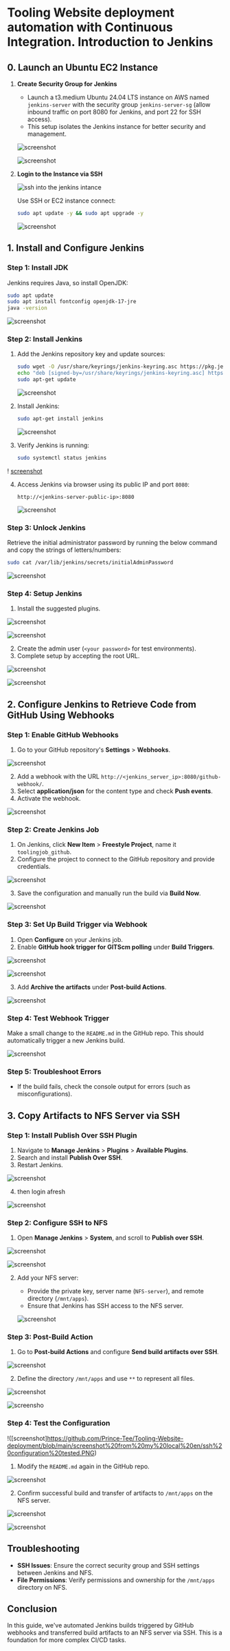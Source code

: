 # Tooling Website deployment automation with Continuous Integration. Introduction to Jenkins

## 0. Launch an Ubuntu EC2 Instance

1. **Create Security Group for Jenkins**  
   - Launch a t3.medium Ubuntu 24.04 LTS instance on AWS named `jenkins-server` with the security group `jenkins-server-sg` (allow inbound traffic on port 8080 for Jenkins, and port 22 for SSH access).
   - This setup isolates the Jenkins instance for better security and management.

   ![screenshot](https://github.com/Prince-Tee/Tooling-Website-deployment/blob/main/screenshot%20from%20my%20local%20en/create%20the%20jenkins%20server.PNG)

   ![screenshot](https://github.com/Prince-Tee/Tooling-Website-deployment/blob/main/screenshot%20from%20my%20local%20en/creating%20the%20jenkins%20server%20with%20port%2022%20and%208080.PNG)

2. **Login to the Instance via SSH** 

   ![ssh into the jenkins intance](https://github.com/Prince-Tee/Tooling-Website-deployment/blob/main/screenshot%20from%20my%20local%20en/ssh%20into%20the%20jenkins%20instance.PNG)

   Use SSH or EC2 instance connect:
   ```bash
   sudo apt update -y && sudo apt upgrade -y
   ```
     ![screenshot](https://github.com/Prince-Tee/Tooling-Website-deployment/blob/main/screenshot%20from%20my%20local%20en/updating%20ubuntu.PNG)

## 1. Install and Configure Jenkins

### Step 1: Install JDK  
Jenkins requires Java, so install OpenJDK:
```bash
sudo apt update
sudo apt install fontconfig openjdk-17-jre
java -version
```
![screenshot](https://github.com/Prince-Tee/Tooling-Website-deployment/blob/main/screenshot%20from%20my%20local%20en/installs%20OpenJDK%20version.PNG)

### Step 2: Install Jenkins  
1. Add the Jenkins repository key and update sources:
   ```bash
   sudo wget -O /usr/share/keyrings/jenkins-keyring.asc https://pkg.jenkins.io/debian-stable/jenkins.io-2023.key
   echo "deb [signed-by=/usr/share/keyrings/jenkins-keyring.asc] https://pkg.jenkins.io/debian-stable binary/" | sudo tee /etc/apt/sources.list.d/jenkins.list
   sudo apt-get update
   ```
    ![screenshot](https://github.com/Prince-Tee/Tooling-Website-deployment/blob/main/screenshot%20from%20my%20local%20en/install%20jenkins.PNG)

2. Install Jenkins:
   ```bash
   sudo apt-get install jenkins
   ```
   ![screenshot](https://github.com/Prince-Tee/Tooling-Website-deployment/blob/main/screenshot%20from%20my%20local%20en/install%20jenkins.PNG)

3. Verify Jenkins is running:
   ```bash
   sudo systemctl status jenkins
   ```
  ! [screenshot](https://github.com/Prince-Tee/Tooling-Website-deployment/blob/main/screenshot%20from%20my%20local%20en/jenkins%20runing%20sudo%20systemctl%20status%20jenkins.PNG)

4. Access Jenkins via browser using its public IP and port `8080`:
   ```
   http://<jenkins-server-public-ip>:8080
   ```
   ![screenshot](https://github.com/Prince-Tee/Tooling-Website-deployment/blob/main/screenshot%20from%20my%20local%20en/Jenkins%20from%20the%20web%20broswer%208080.PNG)

### Step 3: Unlock Jenkins  
Retrieve the initial administrator password by running the below command and copy the strings of letters/numbers:
```bash
sudo cat /var/lib/jenkins/secrets/initialAdminPassword
```
![screenshot](https://github.com/Prince-Tee/Tooling-Website-deployment/blob/main/screenshot%20from%20my%20local%20en/jenkins%20password.PNG)
### Step 4: Setup Jenkins  
1. Install the suggested plugins.

![screenshot](https://github.com/Prince-Tee/Tooling-Website-deployment/blob/main/screenshot%20from%20my%20local%20en/after%20password%20it%20will%20take%20you%20to%20this%20page.PNG)

![screenshot](https://github.com/Prince-Tee/Tooling-Website-deployment/blob/main/screenshot%20from%20my%20local%20en/installing%20the%20suggested%20plugins.PNG)

2. Create the admin user (`<your password>` for test environments).
3. Complete setup by accepting the root URL.
     
![screenshot](https://github.com/Prince-Tee/Tooling-Website-deployment/blob/main/screenshot%20from%20my%20local%20en/go%20to%20the%20jenkins%20console.PNG)

![screenshot](https://github.com/Prince-Tee/Tooling-Website-deployment/blob/main/screenshot%20from%20my%20local%20en/save%20and%20finish%20jenkins%20on%20webbroswer.PNG)

## 2. Configure Jenkins to Retrieve Code from GitHub Using Webhooks

### Step 1: Enable GitHub Webhooks
1. Go to your GitHub repository's **Settings** > **Webhooks**.

![screenshot](https://github.com/Prince-Tee/Tooling-Website-deployment/blob/main/screenshot%20from%20my%20local%20en/select%20webhook%20at%20the%20left%20corner.PNG)

2. Add a webhook with the URL `http://<jenkins_server_ip>:8080/github-webhook/`.
3. Select **application/json** for the content type and check **Push events**.
4. Activate the webhook.

![screenshot](https://github.com/Prince-Tee/Tooling-Website-deployment/blob/main/screenshot%20from%20my%20local%20en/after%20clicking%20add%20we%20configured%20the%20webhook.PNG)

### Step 2: Create Jenkins Job
1. On Jenkins, click **New Item** > **Freestyle Project**, name it `toolingjob_github`.
2. Configure the project to connect to the GitHub repository and provide credentials.

![screenshot](https://github.com/Prince-Tee/Tooling-Website-deployment/blob/main/screenshot%20from%20my%20local%20en/github%20url%20user%20and%20password.PNG)

3. Save the configuration and manually run the build via **Build Now**.

![screenshot](https://github.com/Prince-Tee/Tooling-Website-deployment/blob/main/screenshot%20from%20my%20local%20en/click%20on%20build%20now.PNG)

### Step 3: Set Up Build Trigger via Webhook
1. Open **Configure** on your Jenkins job.
2. Enable **GitHub hook trigger for GITScm polling** under **Build Triggers**.

![screenshot](https://github.com/Prince-Tee/Tooling-Website-deployment/blob/main/screenshot%20from%20my%20local%20en/click%20on%20configure%20then%20scroll%20down%20and%20click%20on%20github%20hook.PNG)

![screenshot](https://github.com/Prince-Tee/Tooling-Website-deployment/blob/main/screenshot%20from%20my%20local%20en/build%20completed.PNG)

3. Add **Archive the artifacts** under **Post-build Actions**.

![screenshot](https://github.com/Prince-Tee/Tooling-Website-deployment/blob/main/screenshot%20from%20my%20local%20en/click%20on%20add%20post%20build%20then%20click%20on%20achive%20the%20artifacts.PNG)

### Step 4: Test Webhook Trigger  
Make a small change to the `README.md` in the GitHub repo. This should automatically trigger a new Jenkins build.

![screenshot](https://github.com/Prince-Tee/Tooling-Website-deployment/blob/main/screenshot%20from%20my%20local%20en/going%20to%20github%20to%20change%20the%20readme%20so%20we%20can%20test%20with%20it.PNG)

### Step 5: Troubleshoot Errors  
- If the build fails, check the console output for errors (such as misconfigurations).

## 3. Copy Artifacts to NFS Server via SSH

### Step 1: Install Publish Over SSH Plugin  
1. Navigate to **Manage Jenkins** > **Plugins** > **Available Plugins**.
2. Search and install **Publish Over SSH**.
3. Restart Jenkins.

![screenshot](https://github.com/Prince-Tee/Tooling-Website-deployment/blob/main/screenshot%20from%20my%20local%20en/once%20successful%20restart%20jenkins.PNG)

4. then login afresh

![screenshot](https://github.com/Prince-Tee/Tooling-Website-deployment/blob/main/screenshot%20from%20my%20local%20en/login%20afresh%20on%20jenkins.PNG)

### Step 2: Configure SSH to NFS  
1. Open **Manage Jenkins** > **System**, and scroll to **Publish over SSH**.

![screenshot](https://github.com/Prince-Tee/Tooling-Website-deployment/blob/main/screenshot%20from%20my%20local%20en/choose%20system.PNG)

![screenshot](https://github.com/Prince-Tee/Tooling-Website-deployment/blob/main/screenshot%20from%20my%20local%20en/go%20to%20system%20then%20scroll%20dowv%20to%20publish%20ssh%20then%20ssh%20servers.PNG)

2. Add your NFS server:
   - Provide the private key, server name (`NFS-server`), and remote directory (`/mnt/apps`).
   - Ensure that Jenkins has SSH access to the NFS server.

   ![screenshot](https://github.com/Prince-Tee/Tooling-Website-deployment/blob/main/screenshot%20from%20my%20local%20en/the%20content.PNG)

### Step 3: Post-Build Action  
1. Go to **Post-build Actions** and configure **Send build artifacts over SSH**.

![screenshot](https://github.com/Prince-Tee/Tooling-Website-deployment/blob/main/screenshot%20from%20my%20local%20en/send%20build%20to%20ssh.PNG)

2. Define the directory `/mnt/apps` and use `**` to represent all files.


![screenshot](https://github.com/Prince-Tee/Tooling-Website-deployment/blob/main/screenshot%20from%20my%20local%20en/send%20build%20to%20ssh.PNG)

![screensho](https://github.com/Prince-Tee/Tooling-Website-deployment/blob/main/screenshot%20from%20my%20local%20en/ssh%20configuration%20tested.PNG)

### Step 4: Test the Configuration 

!([screenshot]https://github.com/Prince-Tee/Tooling-Website-deployment/blob/main/screenshot%20from%20my%20local%20en/ssh%20configuration%20tested.PNG)

1. Modify the `README.md` again in the GitHub repo.

![screenshot](https://github.com/Prince-Tee/Tooling-Website-deployment/blob/main/screenshot%20from%20my%20local%20en/make%20another%20changes%20and%20commit.PNG)

2. Confirm successful build and transfer of artifacts to `/mnt/apps` on the NFS server.

![screenshot](https://github.com/Prince-Tee/Tooling-Website-deployment/blob/main/screenshot%20from%20my%20local%20en/the%20job%20showing%20succesful.PNG)

![screenshot](https://github.com/Prince-Tee/Tooling-Website-deployment/blob/main/screenshot%20from%20my%20local%20en/the%20changes%20shown%20on%20git%20bash.PNG)

## Troubleshooting

- **SSH Issues**: Ensure the correct security group and SSH settings between Jenkins and NFS.
- **File Permissions**: Verify permissions and ownership for the `/mnt/apps` directory on NFS.

## Conclusion  
In this guide, we've automated Jenkins builds triggered by GitHub webhooks and transferred build artifacts to an NFS server via SSH. This is a foundation for more complex CI/CD tasks.